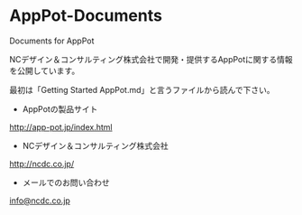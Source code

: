 AppPot-Documents
================

Documents for AppPot

NCデザイン＆コンサルティング株式会社で開発・提供するAppPotに関する情報を公開しています。

最初は「Getting Started AppPot.md」と言うファイルから読んで下さい。


* AppPotの製品サイト

http://app-pot.jp/index.html


* NCデザイン＆コンサルティング株式会社

http://ncdc.co.jp/


* メールでのお問い合わせ

info@ncdc.co.jp

